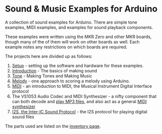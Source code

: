 # Sound & Music Examples for Arduino

A collection of sound examples for Arduino. There are simple tone examples, MIDI examples, and examples for sound playback components.

These examples were written using the MKR Zero and other MKR boards, though many of the of them will work on other boards as well. Each example notes any restrictions on which boards are required. 

The projects here are divided up as follows:

1. [Setup](setup.md) - setting up the software and hardware for these examples.
2. [Introduction](sound-basics.md) - The basics of making sound
3. [Tone](tone.md) - Making Tones and Making Music
4. [Melody](melody.md) - one approach to scoring a melody using Arduino.
5. [MIDI](midi.md) - an introduction to MIDI, the Musical Instrument Digital Interface protocol
6. The VS1053 Audio Codec and MIDI Synthesizer - a nifty component that can both decode and [play MP3 files](vs1053-mp3.md), and also act as a general [MIDI synthesizer](midi-vs1053.md)
7. [I2S, the Inter-IC Sound Protocol](i2s.md) - the I2S protocol for playing digital sound files

The parts used are listed on the [inventory page](inventory.md).

